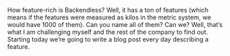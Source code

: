 How feature-rich is Backendless? Well, it has a ton of features (which means if the features were measured as kilos in the metric system, we would have 1000 of them). Can you name all of them? Can we? Well, that’s what I am challenging myself and the rest of the company to find out. Starting today we’re going to write a blog post every day describing a feature.
